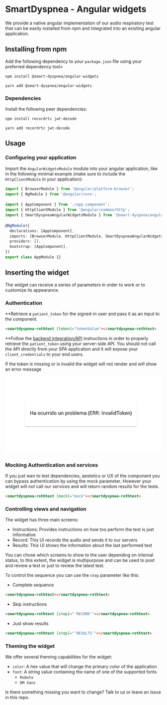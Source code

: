 # SmartDyspnea - Angular widgets

We provide a native angular implementation of our audio respiratory test that can be easily installed from npm and integrated into an existing angular application.

## Installing from npm

Add the following dependency to your `package.json` file using your preferred dependency tool>

```
npm install @smart-dyspnea/angular-widgets
```

```
yarn add @smart-dyspnea/angular-widgets
```

### Dependencies

Install the following peer dependencies:

```
npm install recordrtc jwt-decode
```

```
yarn add recordrtc jwt-decode
```

## Usage

### Configuring your application

Import the `AngularWidgetsModule` module into your angular application, like in the following minimal example (make sure to include the `HttpClientModule` in your application):

```typescript
import { BrowserModule } from '@angular/platform-browser';
import { NgModule } from '@angular/core';

import { AppComponent } from './app.component';
import { HttpClientModule } from '@angular/common/http';
import { SmartDyspneaAngularWidgetsModule } from '@smart-dyspnea/angular-widgets';

@NgModule({
  declarations: [AppComponent],
  imports: [BrowserModule, HttpClientModule, SmartDyspneaAngularWidgetsModule],
  providers: [],
  bootstrap: [AppComponent],
})
export class AppModule {}
```

## Inserting the widget

The widget can receive a series of parameters in order to work or to customize its appearance.

### Authentication

\*\*Retrieve a `patient_token` for the signed-in user and pass it as an input to the component.

```html
<smartdyspnea-rothtest [token]="tokenValue"></smartdyspnea-rothtest>
```

\*\*Follow the [backend integration/API](../api/README.md) instructions in order to properly retrieve the `patient_token` using your server-side API. You should not call the API directly from your SPA application and it will expose your `client_credentials` to your end users.

If the token is missing or is invalid the widget will not render and will show an error message

![](./ss-tokenerror.png)

### Mocking Authentication and services

If you just wan to test dependencies, aestetics or UX of the component you can bypass authentication by using the mock parameter. However your widget will not call our services and will return random results for the tests.

```html
<smartdyspnea-rothtest [mock]="mock"></smartdyspnea-rothtest>
```

### Controlling views and navigation

The widget has three main screens:

- Instructions: Provides instructions on how too perform the test is just informative
- Record: This UI records the audio and sends it to our servers
- Results: This UI shows the information about the last performed test

You can chose which screens to show to the user depending on internal status, to this extent, the widget is multipurpose and can be used to post and review a test or just to review the latest test.

To control the sequence you can use the `step` parameter like this:

- Complete sequence

```html
<smartdyspnea-rothtest></smartdyspnea-rothtest>
```

- Skip instructions

```html
<smartdyspnea-rothtest [step]="'RECORD'"></smartdyspnea-rothtest>
```

- Just show results

```html
<smartdyspnea-rothtest [step]="'RESULTS'"></smartdyspnea-rothtest>
```

### Theming the widget

We offer several theming capabilities for the widget:

- `color`: A hex value that will change the primary color of the application
- `font`: A string value containing the name of one of the supported fonts
  - `Roboto`
  - `DM Sans`

Is there something missing you want to change? Talk to us or leave an issue in this repo.
